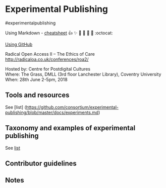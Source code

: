 # Experimental Publishing

\#experimentalpublishing

Using Markdown - [cheatsheet](https://guides.github.com/pdfs/markdown-cheatsheet-online.pdf) :+1: :sparkles: :camel: :tada: :rocket: :metal: :octocat: 

[Using GitHub](https://try.github.io/)

Radical Open Access II – The Ethics of Care http://radicaloa.co.uk/conferences/roa2/ 

Hosted by: Centre for Postdigital Cultures<br>
Where: The Grass, DMLL (3rd floor Lanchester Library), Coventry University<br>
When: 28th June 2-5pm, 2018

## Tools and resources

See [list] (https://github.com/consortium/experimental-publishing/blob/master/docs/experiments.md)

## Taxonomy  and examples of experimental publishing

See [list](https://github.com/consortium/experimental-publishing/blob/master/docs/resources.md)

## Contributor guidelines

## Notes


